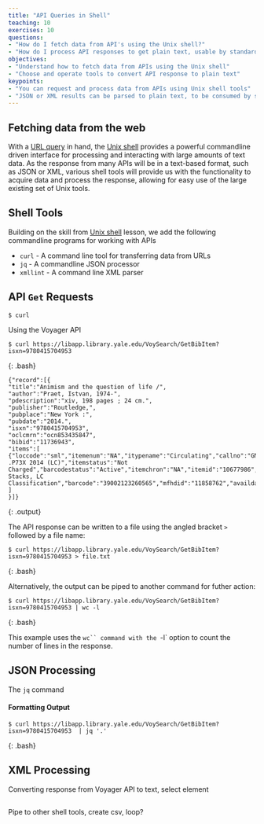 ```yaml
---
title: "API Queries in Shell"
teaching: 10
exercises: 10
questions:
- "How do I fetch data from API's using the Unix shell?"
- "How do I process API responses to get plain text, usable by standardf Unix shell tools?"
objectives:
- "Understand how to fetch data from APIs using the Unix shell"
- "Choose and operate tools to convert API response to plain text"
keypoints:
- "You can request and process data from APIs using Unix shell tools"
- "JSON or XML results can be parsed to plain text, to be consumed by standard Unix shell tools"
---
```


## Fetching data from the web

With a [URL query](https://joshuadull.github.io/APIs-for-Libraries/03-Creating-url-queries/index.html) in hand, the [Unix shell](https://librarycarpentry.org/lc-shell/) provides a powerful commandline driven interface for processing and interacting with large amounts of text data.  As the response from many APIs will be in a text-based format, such as JSON or XML, various shell tools will provide us with the functionality  to acquire data and process the response, allowing for easy use of the large existing set of Unix tools.


## Shell Tools  
Building on the skill from [Unix shell](https://librarycarpentry.org/lc-shell/) lesson, we add the following commandline programs for working with APIs

- `curl`   - A command line tool for transferring data from URLs
- `jq`  - A commandline JSON processor
- `xmllint`  - A command line XML parser

## API `Get` Requests  
`$ curl  `

Using the Voyager API
~~~
$ curl https://libapp.library.yale.edu/VoySearch/GetBibItem?isxn=9780415704953
~~~
{: .bash}
~~~
{"record":[{
"title":"Animism and the question of life /",
"author":"Praet, Istvan, 1974-",
"pdescription":"xiv, 198 pages ; 24 cm.",
"publisher":"Routledge,",
"pubplace":"New York :",
"pubdate":"2014.",
"isxn":"9780415704953",
"oclcmrn":"ocn853435847",
"bibid":"11736943",
"items":[
{"loccode":"sml","itemenum":"NA","itypename":"Circulating","callno":"GN471 .P73X 2014 (LC)","itemstatus":"Not Charged","barcodestatus":"Active","itemchron":"NA","itemid":"10677986","itemformat":"SPM","itypecode":"circ","itemspinelabel":"NA","itemstat":"NA","locname":"SML, Stacks, LC Classification","barcode":"39002123260565","mfhdid":"11858762","availdate":"NA"}
]
}]}

~~~
{: .output}

The API response can be written to a file using the angled bracket `>` followed by a file name:

~~~
$ curl https://libapp.library.yale.edu/VoySearch/GetBibItem?isxn=9780415704953 > file.txt
~~~
{: .bash}

Alternatively, the output can be piped to another command for futher action:

~~~
$ curl https://libapp.library.yale.edu/VoySearch/GetBibItem?isxn=9780415704953 | wc -l
~~~
{: .bash}

This example uses the `wc`` command with the `-l` option to count the number of lines in the response.   



## JSON Processing

The `jq` command 

#### Formatting Output

~~~
$ curl https://libapp.library.yale.edu/VoySearch/GetBibItem?isxn=9780415704953  | jq '.'
~~~
{: .bash}



## XML Processing

Converting response from Voyager API to text, select element



## 
Pipe to other shell tools, create csv, loop?

